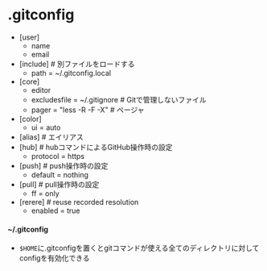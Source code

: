# .gitconfig
- [user]
  - name
  - email
- [include] # 別ファイルをロードする
  - path = ~/.gitconfig.local
- [core]
  - editor
  - excludesfile = ~/.gitignore # Gitで管理しないファイル
  - pager = "less -R -F -X" # ページャ
- [color]
  - ui = auto
- [alias] # エイリアス
- [hub] # hubコマンドによるGitHub操作時の設定
  - protocol = https
- [push] # push操作時の設定
  - default = nothing
- [pull] # pull操作時の設定
  - ff = only
- [rerere] # reuse recorded resolution
  - enabled = true

#### ~/.gitconfig
- `$HOME`に.gitconfigを置くとgitコマンドが使える全てのディレクトリに対してconfigを有効化できる
